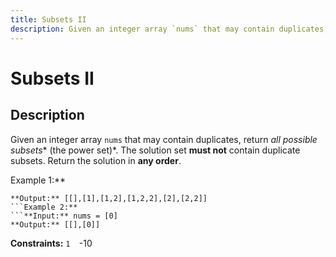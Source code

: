 ```yaml
---
title: Subsets II
description: Given an integer array `nums` that may contain duplicates, return *all possible* *subsets** (the pow
---
```

# Subsets II
## Description
Given an integer array `nums` that may contain duplicates, return *all possible* *subsets** (the power set)*.
The solution set **must not** contain duplicate subsets. Return the solution in **any order**.
 
Example 1:**
```**Input:** nums = [1,2,2]
**Output:** [[],[1],[1,2],[1,2,2],[2],[2,2]]
```Example 2:**
```**Input:** nums = [0]
**Output:** [[],[0]]
```
 
**Constraints:**
	`1 
	`-10 

